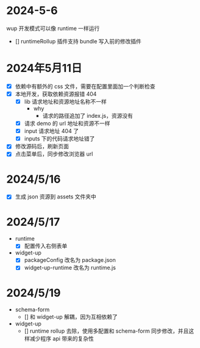 # 2024-5-6

wup 开发模式可以像 runtime 一样运行

- [] runtimeRollup 插件支持 bundle 写入前的修改插件

# 2024年5月11日

- [x] 依赖中有额外的 css 文件，需要在配置里面加一个判断检查
- [x] 本地开发，获取依赖资源报错 404
    - [x] lib 请求地址和资源地址名称不一样
        - why
            - 请求的路径追加了 index.js，资源没有
    - [x] 请求 demo 的 url 地址和资源不一样 
    - [x] input 请求地址 404 了
    - [x] inputs 下的代码请求地址错了

- [x] 修改源码后，刷新页面
- [x] 点击菜单后，同步修改浏览器 url

# 2024/5/16

- [x] 生成 json 资源到 assets 文件夹中

# 2024/5/17

- runtime
    - [x] 配置传入右侧表单
- widget-up
    - [x] packageConfig 改名为 package.json
    - [x] widget-up-runtime 改名为 runtime.js

# 2024/5/19

- schema-form
    - [] 和 widget-up 解耦，因为互相依赖了
- widget-up
    - [] runtime rollup 去除，使用多配置和 schema-form 同步修改，并且这样减少程序 api 带来的复杂性